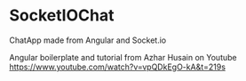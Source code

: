 # SocketIOChat
ChatApp made from Angular and Socket.io

Angular boilerplate  and tutorial from Azhar Husain on Youtube
https://www.youtube.com/watch?v=vpQDkEgO-kA&t=219s

